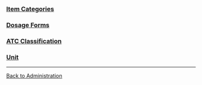 
### [Item Categories](https://github.com/hmislk/hmis/wiki/Item-Categories)

### [Dosage Forms](https://github.com/hmislk/hmis/wiki/Dosage-Forms)

### [ATC Classification](https://github.com/hmislk/hmis/wiki/Anatomical-Therapeutic-Chemical-(ATC)-Classification-System)

### [Unit](https://github.com/hmislk/hmis/wiki/Units)


***


[Back to Administration](https://github.com/hmislk/hmis/wiki/Pharmacy-Administration)

